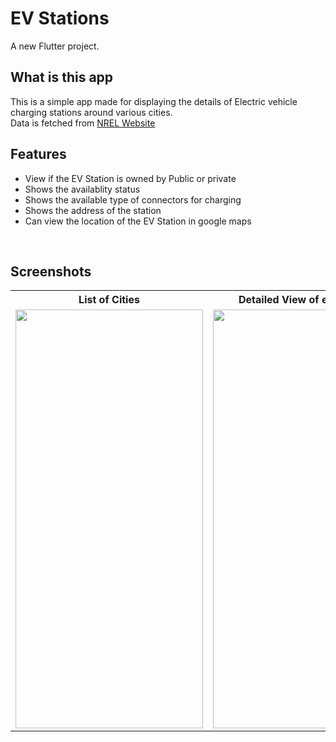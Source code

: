 # EV Stations

A new Flutter project.

## What is this app

This is a simple app made for displaying the details of Electric vehicle charging stations around various cities.
<br/>
Data is fetched from [NREL Website](https://developer.nrel.gov/)
<br/>

## Features

* View if the EV Station is owned by Public or private
* Shows the availablity status
* Shows the available type of connectors for charging
* Shows the address of the station
* Can view the location of the EV Station in google maps

<br/>

## Screenshots

<table>
  <th>List of Cities</th>
  <th>Detailed View of each cities</th>
<tr>
  <td>
<img height=670 width=300 src="https://user-images.githubusercontent.com/64122408/162586768-cc1fc4b9-2e06-423e-b0e0-44b172323327.jpeg"/>
  </td>
  <td>
<img height=670 width=300 src="https://user-images.githubusercontent.com/64122408/162586705-e2985518-5c8a-4882-b0d6-ef76ca3a9568.jpeg"/>
  </td>
</tr>
</table>
